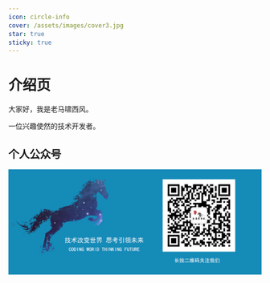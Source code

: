 ```yaml
---
icon: circle-info
cover: /assets/images/cover3.jpg
star: true
sticky: true
---
```


# 介绍页

大家好，我是老马啸西风。

一位兴趣使然的技术开发者。

## 个人公众号

![](/assets/images/SIGN.png)